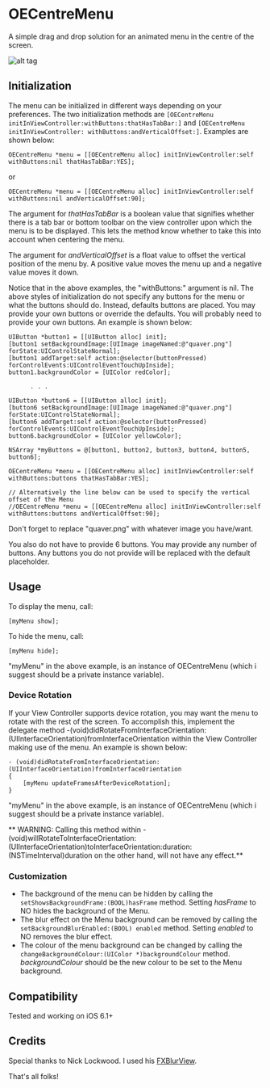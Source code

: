 OECentreMenu
============

A simple drag and drop solution for an animated menu in the centre of the screen.

![alt tag](http://media.tumblr.com/62b2088d895724bd64d51e321dcdfb59/tumblr_inline_n8gxdo0NVt1sbglrf.gif)



## Initialization ##
The menu can be initialized in different ways depending on your preferences. The two initialization methods are 
```[OECentreMenu initInViewController:withButtons:thatHasTabBar:]``` and ```[OECentreMenu initInViewController: withButtons:andVerticalOffset:]```. Examples are shown below:

```smalltalk
OECentreMenu *menu = [[OECentreMenu alloc] initInViewController:self withButtons:nil thatHasTabBar:YES];
```

or

```smalltalk
OECentreMenu *menu = [[OECentreMenu alloc] initInViewController:self withButtons:nil andVerticalOffset:90];
```

The argument for *thatHasTabBar* is a boolean value that signifies whether there is a tab bar or bottom toolbar
on the view controller upon which the menu is to be displayed. This lets the method know whether to take this into account when centering the menu.

The argument for *andVerticalOffset* is a float value to offset the vertical position of the menu by. A positive value
moves the menu up and a negative value moves it down.

Notice that in the above examples, the "withButtons:" argument is nil. The above styles of initialization do not specify any buttons for the menu or what the buttons should do. Instead, defaults buttons are placed. You may provide your own buttons or override the defaults. You will probably need to provide your own buttons. An example is shown below:


```smalltalk
UIButton *button1 = [[UIButton alloc] init];
[button1 setBackgroundImage:[UIImage imageNamed:@"quaver.png"] forState:UIControlStateNormal];
[button1 addTarget:self action:@selector(buttonPressed) forControlEvents:UIControlEventTouchUpInside];
button1.backgroundColor = [UIColor redColor];

      . . .

UIButton *button6 = [[UIButton alloc] init];
[button6 setBackgroundImage:[UIImage imageNamed:@"quaver.png"] forState:UIControlStateNormal];
[button6 addTarget:self action:@selector(buttonPressed) forControlEvents:UIControlEventTouchUpInside];
button6.backgroundColor = [UIColor yellowColor];

NSArray *myButtons = @[button1, button2, button3, button4, button5, button6];

OECentreMenu *menu = [[OECentreMenu alloc] initInViewController:self withButtons:buttons thatHasTabBar:YES];

// Alternatively the line below can be used to specify the vertical offset of the Menu
//OECentreMenu *menu = [[OECentreMenu alloc] initInViewController:self withButtons:buttons andVerticalOffset:90];
```
Don't forget to replace "quaver.png" with whatever image you have/want.

You also do not have to provide 6 buttons. You may provide any number of buttons. Any buttons you do not provide will be replaced with the default placeholder.

## Usage ##
To display the menu, call:
```smalltalk
[myMenu show];
```
To hide the menu, call:
```smalltalk
[myMenu hide];
```
"myMenu" in the above example, is an instance of OECentreMenu (which i suggest should be a private instance variable).

### Device Rotation ###

If your View Controller supports device rotation, you may want the menu to rotate with the rest of the screen.
To accomplish this, implement the delegate method -(void)didRotateFromInterfaceOrientation:(UIInterfaceOrientation)fromInterfaceOrientation
within the View Controller making use of the menu. An example is shown below:

```smalltalk
- (void)didRotateFromInterfaceOrientation:(UIInterfaceOrientation)fromInterfaceOrientation
{
    [myMenu updateFramesAfterDeviceRotation];
}
```

"myMenu" in the above example, is an instance of OECentreMenu (which i suggest should be a private instance variable).

** WARNING: Calling this method within -(void)willRotateToInterfaceOrientation:(UIInterfaceOrientation)toInterfaceOrientation:duration:(NSTimeInterval)duration on the other hand, will not have any effect.**
 

### Customization ###

- The background of the menu can be hidden by calling the ```setShowsBackgroundFrame:(BOOL)hasFrame``` method. Setting *hasFrame* to NO hides the background of the Menu.
- The blur effect on the Menu background can be removed by calling the ```setBackgroundBlurEnabled:(BOOL) enabled``` method. Setting *enabled* to NO removes the blur effect.
- The colour of the menu background can be changed by calling the ```changeBackgroundColour:(UIColor *)backgroundColour``` method. *backgroundColour* should be the new colour to be set to the Menu background. 




## Compatibility ##

Tested and working on iOS 6.1+

## Credits ##

Special thanks to Nick Lockwood. I used his [FXBlurView](https://github.com/nicklockwood/FXBlurView).

That's all folks!







